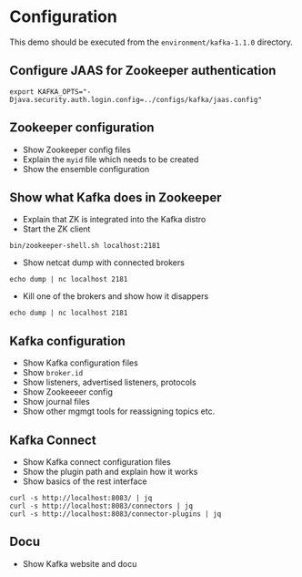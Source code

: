 # Configuration

This demo should be executed from the `environment/kafka-1.1.0` directory.

## Configure JAAS for Zookeeper authentication

```
export KAFKA_OPTS="-Djava.security.auth.login.config=../configs/kafka/jaas.config"
```

## Zookeeper configuration

* Show Zookeeper config files
* Explain the `myid` file which needs to be created
* Show the ensemble configuration

## Show what Kafka does in Zookeeper

* Explain that ZK is integrated into the Kafka distro
* Start the ZK client

```
bin/zookeeper-shell.sh localhost:2181
```

* Show netcat dump with connected brokers

```
echo dump | nc localhost 2181
```

* Kill one of the brokers and show how it disappers

```
echo dump | nc localhost 2181
```

## Kafka configuration

* Show Kafka configuration files
* Show `broker.id`
* Show listeners, advertised listeners, protocols
* Show Zookeeeer config
* Show journal files
* Show other mgmgt tools for reassigning topics etc.

## Kafka Connect

* Show Kafka connect configuration files
* Show the plugin path and explain how it works
* Show basics of the rest interface

```
curl -s http://localhost:8083/ | jq
curl -s http://localhost:8083/connectors | jq
curl -s http://localhost:8083/connector-plugins | jq
```

## Docu

* Show Kafka website and docu